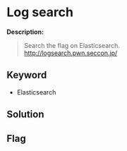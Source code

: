 # Log search

**Description:**
> Search the flag on Elasticsearch.  
> http://logsearch.pwn.seccon.jp/

## Keyword
* Elasticsearch

## Solution

## Flag
